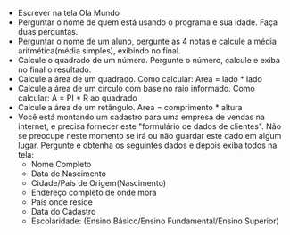 - Escrever na tela Ola Mundo
- Perguntar o nome de quem está usando o programa e sua idade. Faça duas perguntas.
- Perguntar o nome de um aluno, pergunte as 4 notas e calcule a média aritmética(média simples), exibindo no final.
- Calcule o quadrado de um número. Pergunte o número, calcule e exiba no final o resultado.
- Calcule a área de um quadrado. Como calcular: Area = lado \* lado
- Calcule a área de um círculo com base no raio informado. Como calcular: A = PI \* R ao quadrado
- Calcule a área de um retângulo. Area = comprimento \* altura
- Você está montando um cadastro para uma empresa de vendas na internet, e precisa fornecer este "formulário de dados de clientes".
  Não se preocupe neste momento se irá ou não guardar este dado em algum lugar.
  Pergunte e obtenha os seguintes dados e depois exiba todos na tela:
  - Nome Completo
  - Data de Nascimento
  - Cidade/País de Origem(Nascimento)
  - Endereço completo de onde mora
  - País onde reside
  - Data do Cadastro
  - Escolaridade: (Ensino Básico/Ensino Fundamental/Ensino Superior)
